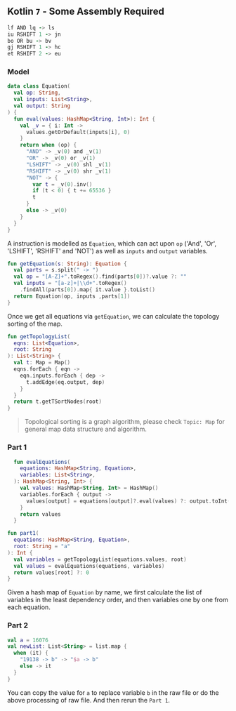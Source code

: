 ## Kotlin `7` - Some Assembly Required

```fortran
lf AND lq -> ls
iu RSHIFT 1 -> jn
bo OR bu -> bv
gj RSHIFT 1 -> hc
et RSHIFT 2 -> eu
```

### Model

```kotlin
data class Equation(
  val op: String,
  val inputs: List<String>,
  val output: String
) {
  fun eval(values: HashMap<String, Int>): Int {
    val _v = { i: Int ->
      values.getOrDefault(inputs[i], 0)
    }
    return when (op) {
      "AND" -> _v(0) and _v(1)
      "OR" -> _v(0) or _v(1)
      "LSHIFT" -> _v(0) shl _v(1)
      "RSHIFT" -> _v(0) shr _v(1)
      "NOT" -> {
        var t = _v(0).inv()
        if (t < 0) { t += 65536 }
        t
      }
      else -> _v(0)
    }
  }
}
```

A instruction is modelled as `Equation`, which can act upon `op` ('And', 'Or', 'LSHIFT', 'RSHIFT' and 'NOT') as well as `inputs` and `output` variables.

```kotlin
fun getEquation(s: String): Equation {
  val parts = s.split(" -> ")
  val op = "[A-Z]+".toRegex().find(parts[0])?.value ?: ""
  val inputs = "[a-z]+|\\d+".toRegex()
    .findAll(parts[0]).map{ it.value }.toList()
  return Equation(op, inputs ,parts[1])
}
```

Once we get all equations via `getEquation`, we can calculate the topology sorting of the map.

```kotlin
fun getTopologyList(
  eqns: List<Equation>, 
  root: String
): List<String> {
  val t: Map = Map()
  eqns.forEach { eqn ->
    eqn.inputs.forEach { dep ->
      t.addEdge(eq.output, dep)
    }
  }
  return t.getTSortNodes(root)
}
```

> Topological sorting is a graph algorithm, please check `Topic: Map` for general map data structure and algorithm.  

### Part 1

```kotlin
  fun evalEquations(
    equations: HashMap<String, Equation>,
    variables: List<String>,
  ): HashMap<String, Int> {
    val values: HashMap<String, Int> = HashMap()
    variables.forEach { output ->
      values[output] = equations[output]?.eval(values) ?: output.toInt()
    }
    return values
  }

fun part1(
  equations: HashMap<String, Equation>,
  root: String = "a"
): Int {
  val variables = getTopologyList(equations.values, root)
  val values = evalEquations(equations, variables)
  return values[root] ?: 0
}
```

Given a hash map of `Equation` by name, we first calculate the list of variables in the least dependency order, and then variables one by one from each equation.

### Part 2

```kotlin
val a = 16076
val newList: List<String> = list.map {
  when (it) {
    "19138 -> b" -> "$a -> b"
    else -> it
  }
}
```

You can copy the value for `a` to replace variable `b` in the raw file or do the above processing of raw file. And then rerun the `Part 1`.

